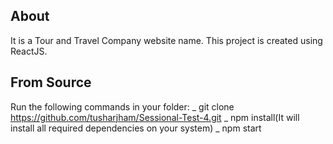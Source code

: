 ## About

It is a Tour and Travel Company website name.
This project is created using ReactJS.

## From Source

Run the following commands in your folder:
_ git clone https://github.com/tusharjham/Sessional-Test-4.git
_ npm install(It will install all required dependencies on your system)
\_ npm start
